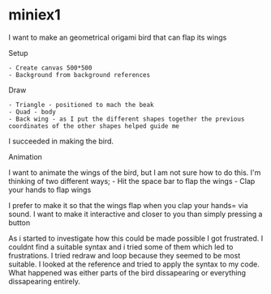 # miniex1 
I want to make an geometrical origami bird that can flap its wings 

Setup 

	- Create canvas 500*500
	- Background from background references 
Draw

	- Triangle - positioned to mach the beak 
	- Quad - body 
	- Back wing - as I put the different shapes together the previous coordinates of the other shapes helped guide me 
	
I succeeded in making the bird. 

Animation 

I want to animate the wings of the bird, but I am not sure how to do this. I'm thinking of two different ways; 
	- Hit the space bar to flap the wings 
	- Clap your hands to flap wings 
	
I prefer to make it so that the wings flap when you clap your hands= via sound. I want to make it interactive and closer to you than simply pressing a button

As i started to investigate how this could be made possible I got frustrated. I couldnt find a suitable syntax and i tried some of them which led to frustrations. I tried redraw and loop because they seemed to be most suitable. I looked at the reference and tried to apply the syntax to my code. What happened was either parts of the bird dissapearing or everything dissapearing entirely. 
